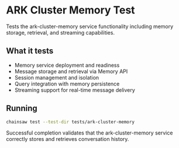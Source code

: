 # ARK Cluster Memory Test

Tests the ark-cluster-memory service functionality including memory storage, retrieval, and streaming capabilities.

## What it tests
- Memory service deployment and readiness
- Message storage and retrieval via Memory API
- Session management and isolation
- Query integration with memory persistence
- Streaming support for real-time message delivery

## Running
```bash
chainsaw test --test-dir tests/ark-cluster-memory
```

Successful completion validates that the ark-cluster-memory service correctly stores and retrieves conversation history.